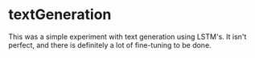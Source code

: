 # textGeneration
This was a simple experiment with text generation using LSTM's. It isn't perfect, and there is definitely a lot of fine-tuning to be done.
